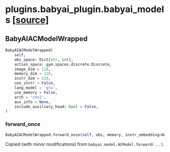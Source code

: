# plugins.babyai_plugin.babyai_models [[source]](https://github.com/allenai/allenact/tree/master/plugins/babyai_plugin/babyai_models.py)

## BabyAIACModelWrapped
```python
BabyAIACModelWrapped(
    self,
    obs_space: Dict[str, int],
    action_space: gym.spaces.discrete.Discrete,
    image_dim = 128,
    memory_dim = 128,
    instr_dim = 128,
    use_instr = False,
    lang_model = 'gru',
    use_memory = False,
    arch = 'cnn1',
    aux_info = None,
    include_auxiliary_head: bool = False,
)
```

### forward_once
```python
BabyAIACModelWrapped.forward_once(self, obs, memory, instr_embedding=None)
```
Copied (with minor modifications) from
`babyai.model.ACModel.forward(...)`.
